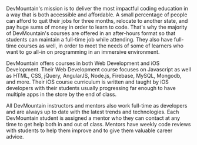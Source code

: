 DevMountain's mission is to deliver the most impactful coding education
in a way that is both accessible and affordable. A small percentage of
people can afford to quit their jobs for three months, relocate to another
state, and pay huge sums of money in order to learn to code. That's why
the majority of DevMountain's courses are offered in an after-hours format
so that students can maintain a full-time job while attending. They also
have full-time courses as well, in order to meet the needs of some of
learners who want to go all-in on programming in an immersive environment.

DevMountain offers courses in both Web Development and iOS Development.
Their Web Development course focuses on Javascript as well as HTML, CSS, jQuery,
AngularJS, Node.js, Firebase, MySQL, Mongodb, and more. Their iOS course
curriculum is written and taught by iOS developers with their students usually
progressing far enough to have multiple apps in the store by the end of class.

All DevMountain instructors and mentors also work full-time as developers and
are always up to date with the latest trends and technologies. Each
DevMountain student is assigned a mentor who they can contact at any time to
get help both in and out of class. Mentors have weekly code reviews with
students to help them improve and to give them valuable career advice.
